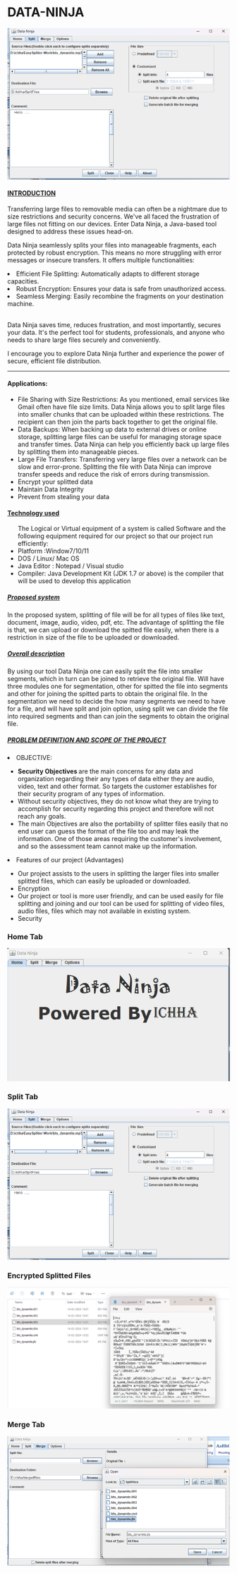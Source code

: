 # DATA-NINJA
<img src="https://github.com/ichhakumari/Data-Ninja/blob/main/split_tab.png" >
<h4><u>INTRODUCTION  </u></h4>
<p>

Transferring large files to removable media can often be a nightmare due to size restrictions and security concerns. We've all faced the frustration of large files not fitting on our devices. Enter Data Ninja, a Java-based tool designed to address these issues head-on.</p>
<p>
Data Ninja seamlessly splits your files into manageable fragments, each protected by robust encryption. This means no more struggling with error messages or insecure transfers. It offers multiple functionalities:</p>

<li>Efficient File Splitting: Automatically adapts to different storage capacities.</li>

<li> Robust Encryption: Ensures your data is safe from unauthorized access.</li>
<li>Seamless Merging: Easily recombine the fragments on your destination machine.</li><br>
<p>
Data Ninja saves time, reduces frustration, and most importantly, secures your data. It's the perfect tool for students, professionals, and anyone who needs to share large files securely and conveniently.</p>
<p>
I encourage you to explore Data Ninja further and experience the power of secure, efficient file distribution.</p>
<hr>
<h4> Applications:</h4>
<ul>
<li>  File Sharing with Size Restrictions: As you mentioned, email services like Gmail often have file size limits. Data Ninja allows you to split large files into smaller chunks that can be uploaded within these restrictions. The recipient can then join the parts back together to get the original file. </li>

<li>Data Backups: When backing up data to external drives or online storage, splitting large files can be useful for managing storage space and transfer times. Data Ninja can help you efficiently back up large files by splitting them into manageable pieces. </li>
<li>Large File Transfers: Transferring very large files over a network can be slow and error-prone. Splitting the file with Data Ninja can improve transfer speeds and reduce the risk of errors during transmission.</li>
<li> Encrypt your splitted data</li>
<li> Maintain Data Integrity</li>
<li> Prevent from stealing your data </li>

</ul>
<h4><u>Technology used </u></h4>
<ul>
  The Logical or Virtual equipment of a system is called Software and the following equipment required for our project so that our project run efficiently: 
  <li>Platform :Window7/10/11 </li>
  <li> DOS / Linux/ Mac OS </li>
  <li> Java Editor : Notepad / Visual studio</li>
  <li> Compiler: Java Development Kit (JDK 1.7 or above) is the compiler that will be used to develop this 
        application   </li>
</ul>


<h5><u> Proposed system</u></h5>
 <p>In the proposed system, splitting of file will be for all types of files like text, document, image, 
audio, video, pdf, etc. The advantage of splitting the file is that, we can upload or download the spitted 
file easily, when there is a restriction in size of the file to be
uploaded or downloaded. </p>

<h5><u>Overall description </u> </h5>
 <p> By using our tool Data Ninja one can easily split the file into smaller segments, which in turn can 
be joined to retrieve the original file. Will have three modules one for segmentation, other for spitted the 
file into segments and other for joining the spitted parts to obtain the original file. In the segmentation we 
need to decide the how many segments we need to have for a file, and will have split and join option, 
using split we can divide the file into required segments and than can join the segments to obtain the 
original file.  </p>


<h5><u>PROBLEM DEFINITION AND SCOPE OF THE PROJECT </u></h5> 

<li> OBJECTIVE: </li>
<ul>
 <li><b>Security Objectives </b>are the main concerns for any data and organization regarding their any types 
of data either they are audio, video, text and other format. So targets the customer establishes for 
their security program of any types of information. </li>
<li> Without security objectives, they do not know what they are trying to accomplish for security 
regarding this project and therefore will not reach any goals. </li>
<li>The main Objectives are also the portability of splitter files easily that no end user can guess the 
format of the file too and may leak the information. One of those areas requiring the customer's 
involvement, and so the assessment team cannot make up the information.</li> 
</ul>

<li> Features of our project (Advantages)</li>
<ul>
<li> Our project assists to the users in splitting the larger files into smaller splitted files, which can
easily be uploaded or downloaded.</li> 
  <li> Encryption</li>
<li> Our project or tool is more user friendly, and can be used easily for file splitting and joining and 
our tool can be used for splitting of video files, audio files, files which may not available in 
existing system.</li>
<li>Security</li>
</ul>
</ol>
<h3>Home Tab</h3>
<img src="https://github.com/ichhakumari/Data-Ninja/blob/main/output_1.png">
<h3> Split Tab</h3>
<img src="https://github.com/ichhakumari/Data-Ninja/blob/main/split_tab.png">
<h3>Encrypted Splitted Files</h3>
<img src="https://github.com/ichhakumari/Data-Ninja/blob/main/encrypted_splittedfiles.png">
<h3> Merge Tab</h3>
<img src="https://github.com/ichhakumari/Data-Ninja/blob/main/merge_tab.png">

